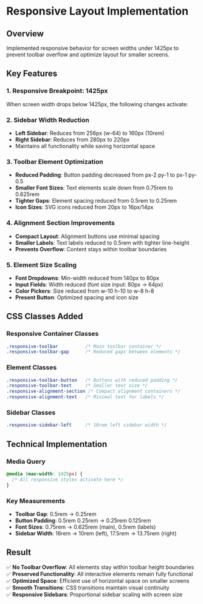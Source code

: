 # Responsive Layout Implementation

## Overview
Implemented responsive behavior for screen widths under 1425px to prevent toolbar overflow and optimize layout for smaller screens.

## Key Features

### 1. **Responsive Breakpoint: 1425px**
When screen width drops below 1425px, the following changes activate:

### 2. **Sidebar Width Reduction**
- **Left Sidebar**: Reduces from 256px (w-64) to 160px (10rem)
- **Right Sidebar**: Reduces from 280px to 220px
- Maintains all functionality while saving horizontal space

### 3. **Toolbar Element Optimization**
- **Reduced Padding**: Button padding decreased from px-2 py-1 to px-1 py-0.5
- **Smaller Font Sizes**: Text elements scale down from 0.75rem to 0.625rem
- **Tighter Gaps**: Element spacing reduced from 0.5rem to 0.25rem
- **Icon Sizes**: SVG icons reduced from 20px to 16px/14px

### 4. **Alignment Section Improvements**
- **Compact Layout**: Alignment buttons use minimal spacing
- **Smaller Labels**: Text labels reduced to 0.5rem with tighter line-height
- **Prevents Overflow**: Content stays within toolbar boundaries

### 5. **Element Size Scaling**
- **Font Dropdowns**: Min-width reduced from 140px to 80px
- **Input Fields**: Width reduced (font size input: 80px → 64px)
- **Color Pickers**: Size reduced from w-10 h-10 to w-8 h-8
- **Present Button**: Optimized spacing and icon size

## CSS Classes Added

### Responsive Container Classes
```css
.responsive-toolbar          /* Main toolbar container */
.responsive-toolbar-gap      /* Reduced gaps between elements */
```

### Element Classes  
```css
.responsive-toolbar-button   /* Buttons with reduced padding */
.responsive-toolbar-text     /* Smaller text size */
.responsive-alignment-section /* Compact alignment containers */
.responsive-alignment-text   /* Minimal text for labels */
```

### Sidebar Classes
```css
.responsive-sidebar-left     /* 10rem left sidebar width */
```

## Technical Implementation

### Media Query
```css
@media (max-width: 1425px) {
  /* All responsive styles activate here */
}
```

### Key Measurements
- **Toolbar Gap**: 0.5rem → 0.25rem
- **Button Padding**: 0.5rem 0.25rem → 0.25rem 0.125rem  
- **Font Sizes**: 0.75rem → 0.625rem (main), 0.5rem (labels)
- **Sidebar Width**: 16rem → 10rem (left), 17.5rem → 13.75rem (right)

## Result
✅ **No Toolbar Overflow**: All elements stay within toolbar height boundaries  
✅ **Preserved Functionality**: All interactive elements remain fully functional  
✅ **Optimized Space**: Efficient use of horizontal space on smaller screens  
✅ **Smooth Transitions**: CSS transitions maintain visual continuity  
✅ **Responsive Sidebars**: Proportional sidebar scaling with screen size